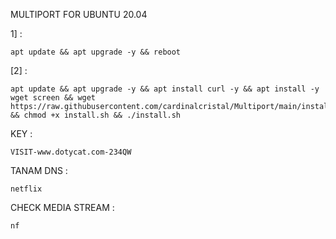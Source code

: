 MULTIPORT FOR UBUNTU 20.04

1] :
<pre><code>apt update && apt upgrade -y && reboot</code></pre>

[2] :
<pre><code>apt update && apt upgrade -y && apt install curl -y && apt install -y wget screen && wget https://raw.githubusercontent.com/cardinalcristal/Multiport/main/install.sh && chmod +x install.sh && ./install.sh</code></pre>

KEY :
<pre><code>VISIT-www.dotycat.com-234QW</code></pre>

TANAM DNS :
<pre><code>netflix</code></pre>

CHECK MEDIA STREAM :
<pre><code>nf</code></pre>
